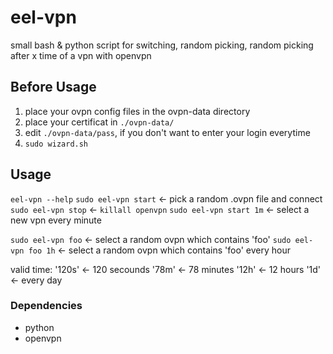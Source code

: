 # eel-vpn
small bash & python script for switching, random picking, random picking after x time of a vpn with openvpn

## Before Usage
1. place your ovpn config files in the ovpn-data directory
2. place your certificat in `./ovpn-data/`
3. edit `./ovpn-data/pass`, if you don't want to enter your login everytime
4. `sudo wizard.sh`

## Usage
`eel-vpn --help`
`sudo eel-vpn start` 		<- pick a random .ovpn file and connect
`sudo eel-vpn stop` 		<- `killall openvpn`
`sudo eel-vpn start 1m`		<- select a new vpn every minute

`sudo eel-vpn foo` 			<- select a random ovpn which contains 'foo'
`sudo eel-vpn foo 1h`		<- select a random ovpn which contains 'foo' every hour

valid time:
'120s' 	<- 120 secounds
'78m' 	<- 78 minutes
'12h'	<- 12 hours
'1d'	<- every day

### Dependencies
- python
- openvpn
